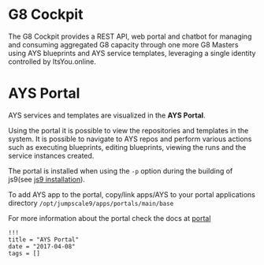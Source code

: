 # G8 Cockpit

The G8 Cockpit provides a REST API, web portal and chatbot for managing and consuming aggregated G8 capacity through one more G8 Masters using AYS blueprints and AYS service templates, leveraging a single identity controlled by ItsYou.online.

# AYS Portal

AYS services and templates are visualized in the **AYS Portal**.

Using the portal it is possible to view the repositories and templates in the system. It is possible to navigate to AYS repos and perform various actions such as executing blueprints, editing blueprints, viewing the runs and the service instances created.

The portal is installed when using the `-p` option during the building of js9(see [js9 installation](https://github.com/Jumpscale/developer/blob/master/README.md)).

To add AYS app to the portal, copy/link apps/AYS to your portal applications directory `/opt/jumpscale9/apps/portals/main/base`

For more information about the portal check the docs at [portal](https://github.com/Jumpscale/portal9/tree/master/docs/AYS/walkthrough)

```
!!!
title = "AYS Portal"
date = "2017-04-08"
tags = []
```
